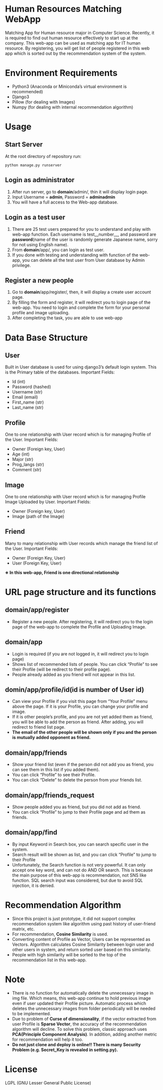 # Human Resources Matching WebApp
Matching App for Human resource major in Computer Science. Recently, it is required to find out human resource effectively to start up at the company. This web-app can be used as matching app for IT human resource. By registering, you will get list of people registered in this web app which is sorted out by the recommendation system of the system.

# Environment Requirements
-	Python3 (Anaconda or Miniconda’s virtual environment is recommended)
-	Django3
-	Pillow (for dealing with Images)
-	Numpy (for dealing with internal recommendation algorithm)

# Usage
## Start Server
At the root directory of repository run:

```
python manage.py runserver
```

## Login as administrator
1.	After run server, go to __domain__/admin/, thin it will display login page.
2.	Input Username = **admin**, Password = **adminadmin**
3.	You will have a full access to the Web-app database.

## Login as a test user
1.	There are 25 test users prepared for you to understand and play with web-app function. Each username is test__number__, and password are __password__(name of the user is randomly generate Japanese name, sorry for not using English name).
2.	From __domain__/app/, you can login as test user.
3.	If you done with testing and understanding with function of the web-app, you can delete all the test user from User database by Admin privilege.

## Register a new people
1.	Go to __domain__/app/register/, then, it will display a create user account page.
2.	By filling the form and register, it will redirect you to login page of the web-app. You need to login and complete the form for your personal profile and image uploading.
3.	After completing the task, you are able to use web-app

# Data Base Structure
## User
Built in User database is used for using django3’s default login system. This is the Primary table of the databases.
Important Fields:
-	Id (int)
-	Password (hashed)
-	Username (str)
-	Email (email)
-	First_name (str)
-	Last_name (str)
## Profile
One to one relationship with User record which is for managing Profile of the User.
Important Fields:
-	Owner (Foreign key, User)
-	Age (int)
-	Major (str)
-	Prog_langs (str)
-	Comment (str)
## Image
One to one relationship with User record which is for managing Profile Image Uploaded by User.
Important Fields:
-	Owner (Foreign key, User)
-	Image (path of the Image)
## Friend
Many to many relationship with User records which manage the friend list of the User.
Important Fields:
-	Owner (Foreign Key, User)
-	User (Foreign Key, User)

**※ In this web-app, Friend is one directional relationship**

# URL page structure and its functions
## __domain__/app/register
-	Register a new people. After registering, it will redirect you to the login page of the web-app to complete the Profile and Uploading Image.
## __domain__/app
-	Login is required (if you are not logged in, it will redirect you to login page)
-	Shows list of recommended lists of people. You can click “Profile” to see their Profile (will be redirect to their profile page).
-	People already added as you friend will not appear in this list.
## __domin__/app/profile/__id__(id is number of User id)
-	Can view your Profile if you visit this page from “Your Profile” menu above the page. If it is your Profile, you can change your profile and image.
-	If it is other people’s profile, and you are not yet added them as friend, you will be able to add the person as friend. After adding, you will redirect to friend list page.
-	**The email of the other people will be shown only if you and the person is mutually added opponent as friend.**
## __domain__/app/friends
-	Show your friend list (even if the person did not add you as friend, you can see them in this list if you added them).
-	You can click “Profile” to see their Profile.
-	You can click “Delete” to delete the person from your friends list.
## __domain__/app/friends_request
-	Show people added you as friend, but you did not add as friend.
-	You can click “Profile” to jump to their Profile page and ad them as friends.
## __domain__/app/find
-	By input Keyword in Search box, you can search specific user in the system.
-	Search result will be shown as list, and you can click “Profile” to jump to their Profile
-	Unfortunately, the Search function is not very powerful. It can only accept one key word, and can not do AND OR search. This is because the main purpose of this web-app is recommendation, not SNS like function. SQL search input was considered, but due to avoid SQL injection, it is denied.

# Recommendation Algorithm
-	Since this project is just prototype, it did not support complex recommendation system like algorithm using past history of user-friend matrix, etc.
-	For recommendation, **Cosine Similarity** is used.
-	Converting content of Profile as Vector, Users can be represented as Vectors. Algorithm calculates Cosine Similarity between login user and other users in system, and return sorted user based on this similarity.
-	People with high similarity will be sorted to the top of the recommendation list in this web-app.

# Note
-	There is no function for automatically delete the unnecessary image in img file. Which means, this web-app continue to hold previous image even if user updated their Profile picture. Automatic process which deletes the unnecessary images from folder periodically will be needed to be implemented. 
-	Due to problem of **Curse of dimensionality**, if the vector extracted from user Profile is **Sparse Vector**, the accuracy of the recommendation algorithm will decline. To solve this problem, classic approach uses **PCA(Principle Component Analysis)**. In addition, adding another metric for recommendation will help it too.
-	**Do not just clone and deploy is online!! There is many Security Problem (e.g. Secret_Key is revealed in setting.py).**

# License
LGPL (GNU Lesser General Public License)

